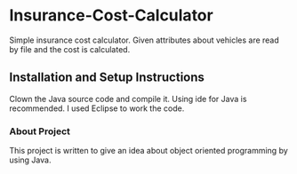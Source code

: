 # Insurance-Cost-Calculator
 Simple  insurance cost calculator. Given attributes about vehicles are read by file and the cost is calculated.
## Installation and Setup Instructions

Clown the Java source code and compile it. Using ide for Java is recommended. I used Eclipse to work the code.

### About Project

This project is written to give an idea about object oriented programming by using Java.
